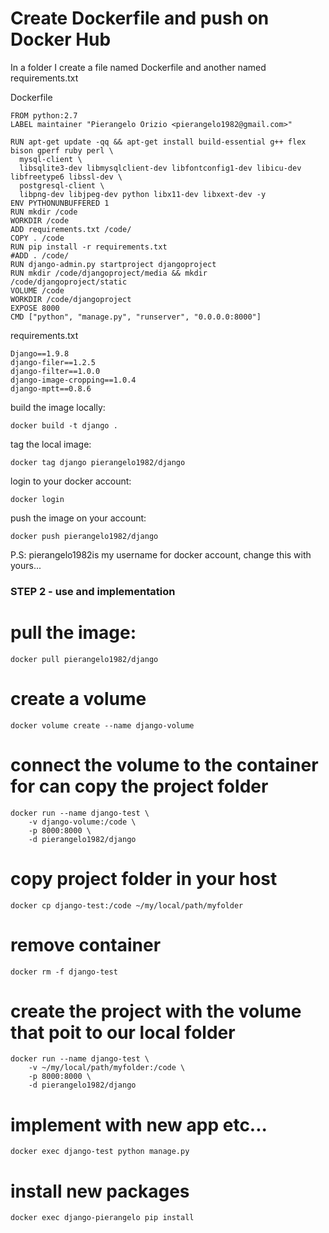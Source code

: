 
# Create Dockerfile and push on Docker Hub
In a folder I create a file named Dockerfile and another named requirements.txt

Dockerfile
```
FROM python:2.7
LABEL maintainer "Pierangelo Orizio <pierangelo1982@gmail.com>"

RUN apt-get update -qq && apt-get install build-essential g++ flex bison gperf ruby perl \
  mysql-client \ 
  libsqlite3-dev libmysqlclient-dev libfontconfig1-dev libicu-dev libfreetype6 libssl-dev \
  postgresql-client \
  libpng-dev libjpeg-dev python libx11-dev libxext-dev -y
ENV PYTHONUNBUFFERED 1
RUN mkdir /code
WORKDIR /code
ADD requirements.txt /code/
COPY . /code
RUN pip install -r requirements.txt
#ADD . /code/
RUN django-admin.py startproject djangoproject
RUN mkdir /code/djangoproject/media && mkdir /code/djangoproject/static
VOLUME /code
WORKDIR /code/djangoproject
EXPOSE 8000
CMD ["python", "manage.py", "runserver", "0.0.0.0:8000"]

```

requirements.txt
```
Django==1.9.8
django-filer==1.2.5
django-filter==1.0.0
django-image-cropping==1.0.4
django-mptt==0.8.6

```

build the image locally:
```
docker build -t django .
```

tag the local image:
```
docker tag django pierangelo1982/django
```

login to your docker account:
```
docker login
```

push the image on your account:
```
docker push pierangelo1982/django
```

P.S: pierangelo1982is my username for docker account, change this with yours...



### STEP 2 - use and implementation

# pull the image:
```
docker pull pierangelo1982/django
```

# create a volume
```
docker volume create --name django-volume
```
# connect the volume to the container for can copy the project folder
```
docker run --name django-test \
	-v django-volume:/code \
	-p 8000:8000 \
	-d pierangelo1982/django
```

# copy project folder in your host
```
docker cp django-test:/code ~/my/local/path/myfolder
```

# remove container
```
docker rm -f django-test
```

# create the project with the volume that poit to our local folder
```
docker run --name django-test \
	-v ~/my/local/path/myfolder:/code \
	-p 8000:8000 \
	-d pierangelo1982/django
```

# implement with new app etc...
```
docker exec django-test python manage.py
```

# install new packages
```
docker exec django-pierangelo pip install
```


